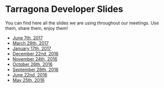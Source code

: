 # Tarragona Developer Slides

You can find here all the slides we are using throughout
our meetings. Use them, share them, enjoy them!

- [June 7th, 2017](http://tgndevs.github.io/slides/meetups/20170607)
- [March 29th, 2017](http://tgndevs.github.io/slides/meetups/20170329)
- [January 17th, 2017](http://tgndevs.github.io/slides/meetups/20170117)
- [December 22nd, 2016](http://tgndevs.github.io/slides/meetups/20161222)
- [November 24th, 2016](http://tgndevs.github.io/slides/meetups/20161124)
- [October 26th, 2016](http://tgndevs.github.io/slides/meetups/20161026)
- [September 28th, 2016](http://tgndevs.github.io/slides/meetups/20160928)
- [June 22nd, 2016](http://tgndevs.github.io/slides/meetups/20160622)
- [May 25th, 2016](http://tgndevs.github.io/slides/meetups/20160525)
